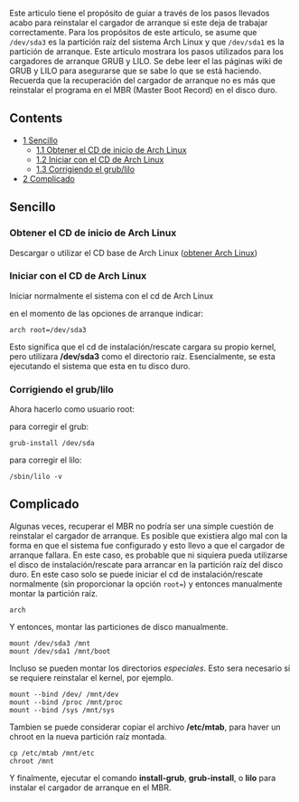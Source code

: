 Este articulo tiene el propósito de guiar a través de los pasos llevados acabo para reinstalar el cargador de arranque si este deja de trabajar correctamente. Para los propósitos de este articulo, se asume que `/dev/sda3` es la partición raíz del sistema Arch Linux y que `/dev/sda1` es la partición de arranque. Este articulo mostrara los pasos utilizados para los cargadores de arranque GRUB y LILO. Se debe leer el las páginas wiki de GRUB y LILO para asegurarse que se sabe lo que se está haciendo. Recuerda que la recuperación del cargador de arranque no es más que reinstalar el programa en el MBR (Master Boot Record) en el disco duro.

## Contents

*   [1 Sencillo](#Sencillo)
    *   [1.1 Obtener el CD de inicio de Arch Linux](#Obtener_el_CD_de_inicio_de_Arch_Linux)
    *   [1.2 Iniciar con el CD de Arch Linux](#Iniciar_con_el_CD_de_Arch_Linux)
    *   [1.3 Corrigiendo el grub/lilo](#Corrigiendo_el_grub.2Flilo)
*   [2 Complicado](#Complicado)

## Sencillo

### Obtener el CD de inicio de Arch Linux

Descargar o utilizar el CD base de Arch Linux ([obtener Arch Linux](https://www.archlinux.org/download/))

### Iniciar con el CD de Arch Linux

Iniciar normalmente el sistema con el cd de Arch Linux

en el momento de las opciones de arranque indicar:

```
arch root=/dev/sda3  

```

Esto significa que el cd de instalación/rescate cargara su propio kernel, pero utilizara **/dev/sda3** como el directorio raíz. Esencialmente, se esta ejecutando el sistema que esta en tu disco duro.

### Corrigiendo el grub/lilo

Ahora hacerlo como usuario root:

para corregir el grub:

```
grub-install /dev/sda

```

para corregir el lilo:

```
/sbin/lilo -v

```

## Complicado

Algunas veces, recuperar el MBR no podría ser una simple cuestión de reinstalar el cargador de arranque. Es posible que existiera algo mal con la forma en que el sistema fue configurado y esto llevo a que el cargador de arranque fallara. En este caso, es probable que ni siquiera pueda utilizarse el disco de instalación/rescate para arrancar en la partición raíz del disco duro. En este caso solo se puede iniciar el cd de instalación/rescate normalmente (sin proporcionar la opción `root=`) y entonces manualmente montar la partición raíz.

```
arch

```

Y entonces, montar las particiones de disco manualmente.

```
mount /dev/sda3 /mnt
mount /dev/sda1 /mnt/boot

```

Incluso se pueden montar los directorios _especiales_. Esto sera necesario si se requiere reinstalar el kernel, por ejemplo.

```
mount --bind /dev/ /mnt/dev
mount --bind /proc /mnt/proc
mount --bind /sys /mnt/sys

```

Tambien se puede considerar copiar el archivo **/etc/mtab**, para haver un chroot en la nueva partición raíz montada.

```
cp /etc/mtab /mnt/etc
chroot /mnt

```

Y finalmente, ejecutar el comando **install-grub**, **grub-install**, o **lilo** para instalar el cargador de arranque en el MBR.